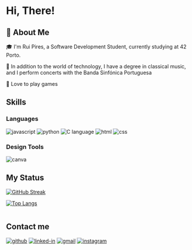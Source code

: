 # Hi, There!

## 🚀 About Me

🎓 I'm Rui Pires, a Software Development Student, currently studying at 42 Porto.

🎸 In addition to the world of technology, I have a degree in classical music, and I perform concerts with the Banda Sinfónica Portuguesa

👾 Love to play games

## Skills

### Languages

![javascript](https://img.shields.io/badge/JavaScript-323330?style=for-the-badge&logo=javascript&logoColor=F7DF1E)
![python](https://img.shields.io/badge/Python-3776AB?style=for-the-badge&logo=python&logoColor=white)
![C language](https://img.shields.io/badge/C-3776AB?style=for-the-badge&logo=C&logoColor=white)
![html](https://img.shields.io/badge/HTML5-E34F26?style=for-the-badge&logo=html5&logoColor=white)
![css](https://img.shields.io/badge/CSS3-1572B6?style=for-the-badge&logo=css3&logoColor=white)

### Design Tools

![canva](https://img.shields.io/badge/canva-00C4CC?style=for-the-badge&logo=canva&logoColor=white)

## My Status

[![GitHub Streak](http://github-readme-streak-stats.herokuapp.com?user=RuiPires999&theme=dark&background=000000)](https://git.io/streak-stats)

[![Top Langs](https://github-readme-stats.vercel.app/api/top-langs/?username=RuiPires999&layout=compact&theme=vision-friendly-dark)](https://github.com/anuraghazra/github-readme-stats)

<img src="https://komarev.com/ghpvc/?username=RuiPires999&style=flat-square&color=blue" alt=""/>

## Contact me
[![github](https://img.shields.io/badge/GitHub-000000?style=for-the-badge&logo=GitHub&logoColor=white)](https://github.com/RuiPires999)
[![linked-in](https://img.shields.io/badge/Linked_In-0077B5?style=for-the-badge&logo=LinkedIn&logoColor=white)](www.linkedin.com/in/ruipedrooliveirapires)
[![gmail](https://img.shields.io/badge/Gmail-D14836?style=for-the-badge&logo=Gmail&logoColor=white)](mailto:ruipedro.pires@gmail.com)
[![instagram](https://img.shields.io/badge/Instagram-E4405F?style=for-the-badge&logo=instagram&logoColor=white)](https://www.instagram.com/ruipedro.pires/)
